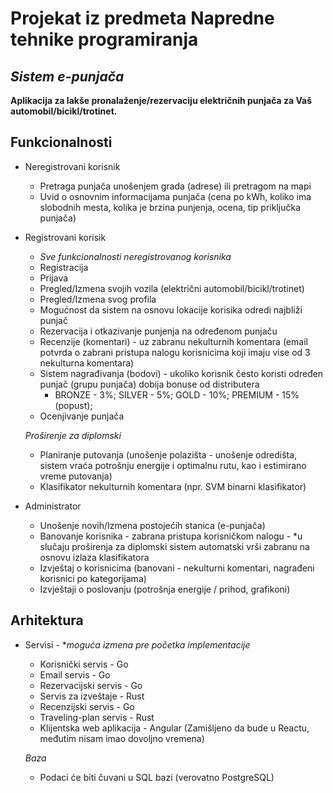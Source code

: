 # Projekat iz predmeta Napredne tehnike programiranja
## _Sistem e-punjača_

**Aplikacija za lakše pronalaženje/rezervaciju električnih punjača za Vaš automobil/bicikl/trotinet.**

## Funkcionalnosti

 - Neregistrovani korisnik
   - Pretraga punjača unošenjem grada (adrese) ili pretragom na mapi
   - Uvid o osnovnim informacijama punjača (cena po kWh, koliko ima slobodnih mesta, kolika je brzina punjenja, ocena, tip priključka punjača)

 - Registrovani korisik
    - _Sve funkcionalnosti neregistrovanog korisnika_
    - Registracija
    - Prijava
    - Pregled/Izmena svojih vozila (električni automobil/bicikl/trotinet)
    - Pregled/Izmena svog profila
    - Mogućnost da sistem na osnovu lokacije korisika odredi najbliži punjač 
    - Rezervacija i otkazivanje punjenja na određenom punjaču
    - Recenzije (komentari) - uz zabranu nekulturnih komentara (email potvrda o zabrani pristupa nalogu korisnicima koji imaju vise od 3 nekulturna komentara) 
    - Sistem nagrađivanja (bodovi) - ukoliko korisnik često koristi određen punjač (grupu punjača) dobija bonuse od distributera
      - BRONZE - 3%; SILVER - 5%; GOLD - 10%; PREMIUM - 15% (popust);
    - Ocenjivanje punjača
    
    _Proširenje za diplomski_
    - Planiranje putovanja (unošenje polazišta - unošenje odredišta, sistem vraća potrošnju energije i optimalnu rutu, kao i estimirano vreme putovanja)
    - Klasifikator nekulturnih komentara (npr. SVM binarni klasifikator)
    

 - Administrator
    - Unošenje novih/Izmena postojećih stanica (e-punjača)
    - Banovanje korisnika - zabrana pristupa korisničkom nalogu - *u slučaju proširenja za diplomski sistem automatski vrši zabranu na osnovu izlaza klasifikatora
    - Izvještaj o korisnicima (banovani - nekulturni komentari, nagrađeni korisnici po kategorijama)
    - Izvještaji o poslovanju (potrošnja energije / prihod, grafikoni)

## Arhitektura 
  - Servisi -  *_moguća izmena pre početka implementacije_
    - Korisnički servis - Go
    - Email servis - Go
    - Rezervacijski servis - Go
    - Servis za izveštaje - Rust
    - Recenzijski servis - Go
    - Traveling-plan servis - Rust
    - Klijentska web aplikacija - Angular (Zamišljeno da bude u Reactu, međutim nisam imao dovoljno vremena)
    
    _Baza_
    - Podaci će biti čuvani u SQL bazi (verovatno PostgreSQL)

